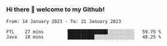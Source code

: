 ### Hi there 👋 welcome to my Github! 

<!--START_SECTION:waka-->

```text
From: 14 January 2023 - To: 21 January 2023

FTL    27 mins         ███████████████░░░░░░░░░░   59.75 %
Java   18 mins         ██████████░░░░░░░░░░░░░░░   40.25 %
```

<!--END_SECTION:waka-->
